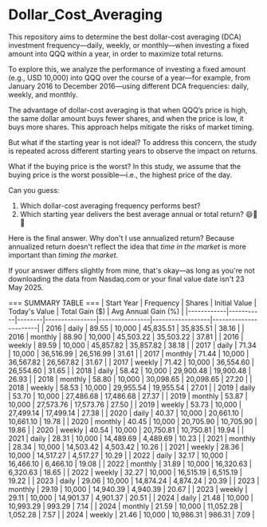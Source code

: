 # Dollar_Cost_Averaging

This repository aims to determine the best dollar-cost averaging (DCA) investment frequency—daily, weekly, or monthly—when investing a fixed amount into QQQ within a year, in order to maximize total returns.

To explore this, we analyze the performance of investing a fixed amount (e.g., USD 10,000) into QQQ over the course of a year—for example, from January 2016 to December 2016—using different DCA frequencies: daily, weekly, and monthly.

The advantage of dollar-cost averaging is that when QQQ’s price is high, the same dollar amount buys fewer shares, and when the price is low, it buys more shares. This approach helps mitigate the risks of market timing.

But what if the starting year is not ideal? To address this concern, the study is repeated across different starting years to observe the impact on returns.

What if the buying price is the worst? In this study, we assume that the buying price is the worst possible—i.e., the highest price of the day.

Can you guess:
  1. Which dollar-cost averaging frequency performs best?
  2. Which starting year delivers the best average annual or total return? 😄😬🤫

Here is the final answer. Why don't I use annualized return? Because annualized return doesn't reflect the idea that *time in the market* is more important than *timing the market*.

If your answer differs slightly from mine, that's okay—as long as you're not downloading the data from Nasdaq.com or your final value date isn't 23 May 2025.

=== SUMMARY TABLE ===
| Start Year | Frequency | Shares | Initial Value | Today's Value | Total Gain ($) | Avg Annual Gain (%) |
|------------|-----------|--------|----------------|----------------|------------------|-----------------------|
| 2016       | daily     | 89.55  | 10,000         | 45,835.51      | 35,835.51        | 38.16                |
| 2016       | monthly   | 88.90  | 10,000         | 45,503.22      | 35,503.22        | 37.81                |
| 2016       | weekly    | 89.59  | 10,000         | 45,857.82      | 35,857.82        | 38.18                |
| 2017       | daily     | 71.34  | 10,000         | 36,516.99      | 26,516.99        | 31.61                |
| 2017       | monthly   | 71.44  | 10,000         | 36,567.82      | 26,567.82        | 31.67                |
| 2017       | weekly    | 71.42  | 10,000         | 36,554.60      | 26,554.60        | 31.65                |
| 2018       | daily     | 58.42  | 10,000         | 29,900.48      | 19,900.48        | 26.93                |
| 2018       | monthly   | 58.80  | 10,000         | 30,098.65      | 20,098.65        | 27.20                |
| 2018       | weekly    | 58.53  | 10,000         | 29,955.54      | 19,955.54        | 27.01                |
| 2019       | daily     | 53.70  | 10,000         | 27,486.68      | 17,486.68        | 27.37                |
| 2019       | monthly   | 53.87  | 10,000         | 27,573.76      | 17,573.76        | 27.50                |
| 2019       | weekly    | 53.73  | 10,000         | 27,499.14      | 17,499.14        | 27.38                |
| 2020       | daily     | 40.37  | 10,000         | 20,661.10      | 10,661.10        | 19.78                |
| 2020       | monthly   | 40.45  | 10,000         | 20,705.90      | 10,705.90        | 19.86                |
| 2020       | weekly    | 40.54  | 10,000         | 20,750.81      | 10,750.81        | 19.94                |
| 2021       | daily     | 28.31  | 10,000         | 14,489.69      | 4,489.69         | 10.23                |
| 2021       | monthly   | 28.34  | 10,000         | 14,503.42      | 4,503.42         | 10.26                |
| 2021       | weekly    | 28.36  | 10,000         | 14,517.27      | 4,517.27         | 10.29                |
| 2022       | daily     | 32.17  | 10,000         | 16,466.10      | 6,466.10         | 19.08                |
| 2022       | monthly   | 31.89  | 10,000         | 16,320.63      | 6,320.63         | 18.65                |
| 2022       | weekly    | 32.27  | 10,000         | 16,515.19      | 6,515.19         | 19.22                |
| 2023       | daily     | 29.06  | 10,000         | 14,874.24      | 4,874.24         | 20.39                |
| 2023       | monthly   | 29.19  | 10,000         | 14,940.39      | 4,940.39         | 20.67                |
| 2023       | weekly    | 29.11  | 10,000         | 14,901.37      | 4,901.37         | 20.51                |
| 2024       | daily     | 21.48  | 10,000         | 10,993.29      | 993.29           | 7.14                 |
| 2024       | monthly   | 21.59  | 10,000         | 11,052.28      | 1,052.28         | 7.57                 |
| 2024       | weekly    | 21.46  | 10,000         | 10,986.31      | 986.31           | 7.09                 |

